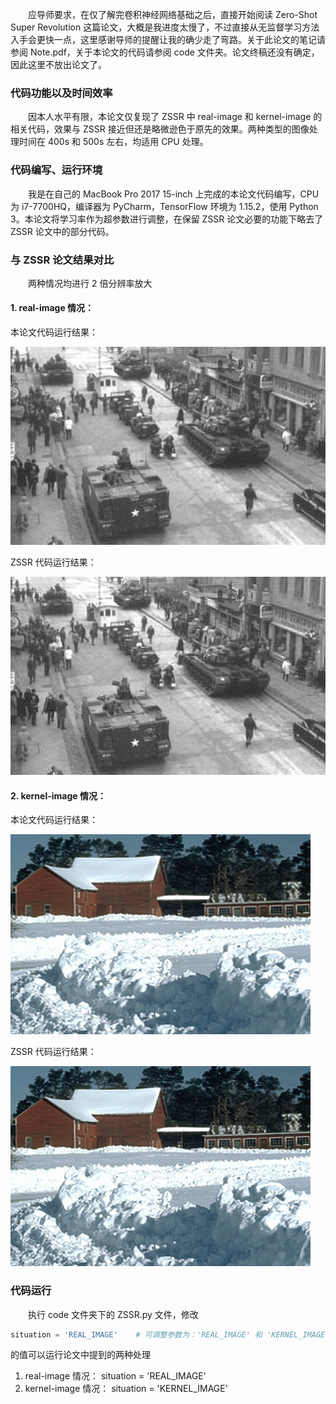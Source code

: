 &emsp;&emsp;应导师要求，在仅了解完卷积神经网络基础之后，直接开始阅读 Zero-Shot Super Revolution 这篇论文，大概是我进度太慢了，不过直接从无监督学习方法入手会更快一点，这里感谢导师的提醒让我的确少走了弯路。关于此论文的笔记请参阅 Note.pdf，关于本论文的代码请参阅 code 文件夹。论文终稿还没有确定，因此这里不放出论文了。
### 代码功能以及时间效率
&emsp;&emsp;因本人水平有限，本论文仅复现了 ZSSR 中 real-image 和 kernel-image 的相关代码，效果与 ZSSR 接近但还是略微逊色于原先的效果。两种类型的图像处理时间在 400s 和 500s 左右，均适用 CPU 处理。
### 代码编写、运行环境
&emsp;&emsp;我是在自己的 MacBook Pro 2017 15-inch 上完成的本论文代码编写，CPU 为 i7-7700HQ，编译器为 PyCharm，TensorFlow 环境为 1.15.2，使用 Python 3。本论文将学习率作为超参数进行调整，在保留 ZSSR 论文必要的功能下略去了 ZSSR 论文中的部分代码。
### 与 ZSSR 论文结果对比
&emsp;&emsp;两种情况均进行 2 倍分辨率放大
#### 1. real-image 情况：
本论文代码运行结果：

![img_1_Mine.png](img/img_1_Mine.png)

ZSSR 代码运行结果：

![img_1_source.png](img/img_1_source.png)

#### 2. kernel-image 情况：
本论文代码运行结果：

![img_2_Mine.png](img/img_2_Mine.png)

ZSSR 代码运行结果：

![img_2_source.png](img/img_2_source.png)

### 代码运行
&emsp;&emsp;执行 code 文件夹下的 ZSSR.py 文件，修改 
```python
situation = 'REAL_IMAGE'    # 可调整参数为：'REAL_IMAGE' 和 'KERNEL_IMAGE'
```
的值可以运行论文中提到的两种处理
1. real-image 情况：
situation = 'REAL_IMAGE' 
2. kernel-image 情况：
situation = 'KERNEL_IMAGE' 

